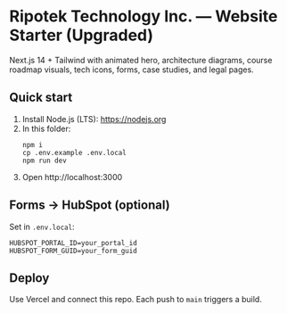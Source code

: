 
# Ripotek Technology Inc. — Website Starter (Upgraded)

Next.js 14 + Tailwind with animated hero, architecture diagrams, course roadmap visuals, tech icons, forms, case studies, and legal pages.

## Quick start
1. Install Node.js (LTS): https://nodejs.org
2. In this folder:
   ```
   npm i
   cp .env.example .env.local
   npm run dev
   ```
3. Open http://localhost:3000

## Forms → HubSpot (optional)
Set in `.env.local`:
```
HUBSPOT_PORTAL_ID=your_portal_id
HUBSPOT_FORM_GUID=your_form_guid
```

## Deploy
Use Vercel and connect this repo. Each push to `main` triggers a build.
